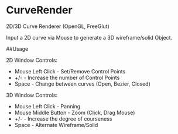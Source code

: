 CurveRender
===========

2D/3D Curve Renderer (OpenGL, FreeGlut)

Input a 2D curve via Mouse to generate a 3D wireframe/solid Object.

##Usage

2D Window Controls:
* Mouse Left Click - Set/Remove Control Points
* +/- - Increase the number of Control Points 
* Space - Change between curves (Open, Bezier, Closed)

3D Window Controls:
* Mouse Left Click - Panning
* Mouse Middle Button - Zoom (Click, Drag Mouse)
* +/- - Increase the degree of courseness
* Space - Alternate Wireframe/Solid

